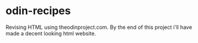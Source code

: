 # odin-recipes
Revising HTML using theodinproject.com. By the end of this project i'll have made a decent looking html website.
